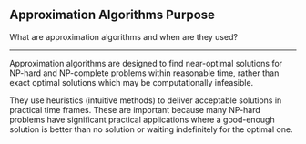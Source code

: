 ## Approximation Algorithms Purpose

What are approximation algorithms and when are they used?

---

Approximation algorithms are designed to find near-optimal solutions for NP-hard and NP-complete problems within reasonable time, rather than exact optimal solutions which may be computationally infeasible.

They use heuristics (intuitive methods) to deliver acceptable solutions in practical time frames. These are important because many NP-hard problems have significant practical applications where a good-enough solution is better than no solution or waiting indefinitely for the optimal one.

